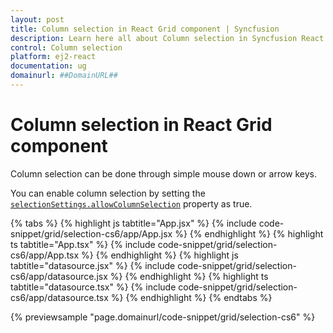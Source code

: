```yaml
---
layout: post
title: Column selection in React Grid component | Syncfusion
description: Learn here all about Column selection in Syncfusion React Grid component of Syncfusion Essential JS 2 and more.
control: Column selection 
platform: ej2-react
documentation: ug
domainurl: ##DomainURL##
---
```


# Column selection in React Grid component

Column selection can be done through simple mouse down or arrow keys.

You can enable column selection by setting the [`selectionSettings.allowColumnSelection`](https://ej2.syncfusion.com/angular/documentation/api/grid/selectionSettings/#allowcolumnselection) property as true.

{% tabs %}
{% highlight js tabtitle="App.jsx" %}
{% include code-snippet/grid/selection-cs6/app/App.jsx %}
{% endhighlight %}
{% highlight ts tabtitle="App.tsx" %}
{% include code-snippet/grid/selection-cs6/app/App.tsx %}
{% endhighlight %}
{% highlight js tabtitle="datasource.jsx" %}
{% include code-snippet/grid/selection-cs6/app/datasource.jsx %}
{% endhighlight %}
{% highlight ts tabtitle="datasource.tsx" %}
{% include code-snippet/grid/selection-cs6/app/datasource.tsx %}
{% endhighlight %}
{% endtabs %}

 {% previewsample "page.domainurl/code-snippet/grid/selection-cs6" %}